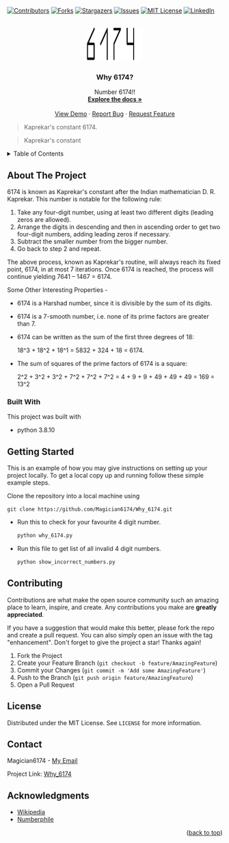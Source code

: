 <div id="top"></div>

[![Contributors][contributors-shield]][contributors-url]
[![Forks][forks-shield]][forks-url]
[![Stargazers][stars-shield]][stars-url]
[![Issues][issues-shield]][issues-url]
[![MIT License][license-shield]][license-url]
[![LinkedIn][linkedin-shield]][linkedin-url]

<!-- PROJECT LOGO -->
<br />
<div align="center">
  <a href="https://github.com/Magician6174/Why_6174">
    <img src="images/6174.png" alt="Logo" width="130" height="80">
  </a>

<h3 align="center">Why 6174?</h3>

  <p align="center">
    Number 6174!!
    <br />
    <a href="https://github.com/Magician6174/Why_6174"><strong>Explore the docs »</strong></a>
    <br />
    <br />
    <a href="https://github.com/Magician6174/Why_6174">View Demo</a>
    ·
    <a href="https://github.com/Magician6174/Why_6174/issues">Report Bug</a>
    ·
    <a href="https://github.com/Magician6174/Why_6174/issues">Request Feature</a>
  </p>
</div>

> Kaprekar's constant 6174.

> Kaprekar's constant


<!-- TABLE OF CONTENTS -->
<details>
  <summary>Table of Contents</summary>
  <ol>
    <li>
      <a href="#about-the-project">About The Project</a>
      <ul>
        <li><a href="#built-with">Built With</a></li>
      </ul>
    </li>
    <li>
      <a href="#getting-started">Getting Started</a>
    <li><a href="#contributing">Contributing</a></li>
    <li><a href="#license">License</a></li>
    <li><a href="#contact">Contact</a></li>
    <li><a href="#acknowledgments">Acknowledgments</a></li>
  </ol>
</details>

<!-- ABOUT THE PROJECT -->
## About The Project
6174 is known as Kaprekar's constant after the Indian mathematician D. R. Kaprekar. This number is notable for the following rule:

  1. Take any four-digit number, using at least two different digits (leading zeros are allowed).
  2. Arrange the digits in descending and then in ascending order to get two four-digit numbers, adding leading zeros if necessary.
  3. Subtract the smaller number from the bigger number.
  4.  Go back to step 2 and repeat.

The above process, known as Kaprekar's routine, will always reach its fixed point, 6174, in at most 7 iterations.  Once 6174 is reached, the process will continue yielding 7641 – 1467 = 6174.

Some Other Interesting Properties - 

- 6174 is a Harshad number, since it is divisible by the sum of its digits.
- 6174 is a 7-smooth number, i.e. none of its prime factors are greater than 7.
- 6174 can be written as the sum of the first three degrees of 18:

    18^3 + 18^2 + 18^1 = 5832 + 324 + 18 = 6174.
- The sum of squares of the prime factors of 6174 is a square:

    2^2 + 3^2 + 3^2 + 7^2 + 7^2 + 7^2 = 4 + 9 + 9 + 49 + 49 + 49 = 169 = 13^2

### Built With
This project was built with 

* python 3.8.10


<!-- GETTING STARTED -->
## Getting Started

This is an example of how you may give instructions on setting up your project locally.
To get a local copy up and running follow these simple example steps.


Clone the repository into a local machine using
```shell
git clone https://github.com/Magician6174/Why_6174.git
```

- Run this to check for your favourite 4 digit number.
  ```sh
  python why_6174.py

- Run this file to get list of all invalid 4 digit numbers.
  ```sh
  python show_incorrect_numbers.py

<!-- CONTRIBUTING -->
## Contributing

Contributions are what make the open source community such an amazing place to learn, inspire, and create. Any contributions you make are **greatly appreciated**.

If you have a suggestion that would make this better, please fork the repo and create a pull request. You can also simply open an issue with the tag "enhancement".
Don't forget to give the project a star! Thanks again!

1. Fork the Project
2. Create your Feature Branch (`git checkout -b feature/AmazingFeature`)
3. Commit your Changes (`git commit -m 'Add some AmazingFeature'`)
4. Push to the Branch (`git push origin feature/AmazingFeature`)
5. Open a Pull Request

<!-- LICENSE -->
## License

Distributed under the MIT License. See `LICENSE` for more information.

<!-- CONTACT -->
## Contact

Magician6174 - [My Email](mailto:himanshumagician@gmail.com "himanshumagician@gmail.com")

Project Link: [Why_6174](https://github.com/Magician6174/Why_6174)

<!-- ACKNOWLEDGMENTS -->
## Acknowledgments

* [Wikipedia](https://en.wikipedia.org/wiki/6174_(number))
* [Numberphile](https://www.youtube.com/watch?v=d8TRcZklX_Q)

 
<p align="right">(<a href="#top">back to top</a>)</p>

[contributors-shield]: https://img.shields.io/github/contributors/Magician6174/Why_6174.svg?label=CONTRIBUTORS&logo=github&style=flat-square
[contributors-url]: https://github.com/Magician6174/Why_6174/graphs/contributors
[forks-shield]: https://img.shields.io/github/forks/Magician6174/Why_6174?.svglabel=FORKS&logo=GITHUB&style=flat-square
[forks-url]: https://github.com/Magician6174/Why_6174/network/members
[stars-shield]: https://img.shields.io/github/stars/Magician6174/Why_6174.svg?label=STARS&logo=github&style=flat-square
[stars-url]: https://github.com/Magician6174/Why_6174/stargazers
[issues-shield]: https://img.shields.io/github/issues/Magician6174/Why_6174.svg?label=ISSUES&logo=GITHUB&style=flat-square
[issues-url]: https://github.com/Magician6174/Why_6174/issues
[license-shield]: https://img.shields.io/github/license/Magician6174/Why_6174.svg?label=LICENSE&logo=github
[license-url]: https://github.com/Magician6174/Why_6174/blob/master/LICENSE
[linkedin-shield]: https://img.shields.io/badge/-LinkedIn-black?style=flat-square&logo=linkedin&colorB=555
[linkedin-url]: https://www.linkedin.com/in/himanshu-sharma-39689b205/
[product-screenshot]: images/screenshot.png
